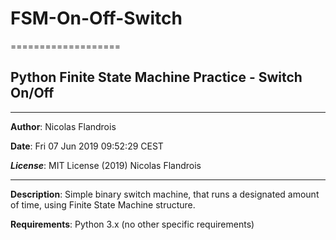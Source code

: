# FSM-On-Off-Switch
===================
## Python Finite State Machine Practice - Switch On/Off
-------------------

**Author**: Nicolas Flandrois

**Date**: Fri 07 Jun 2019 09:52:29 CEST 

**_License_**: MIT License (2019) Nicolas Flandrois

-------------------

**Description**: Simple binary switch machine, that runs a designated amount of time, using Finite State Machine structure.

**Requirements**: Python 3.x (no other specific requirements)
